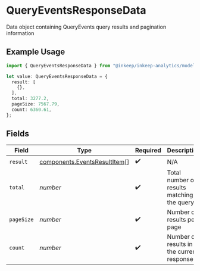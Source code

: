 # QueryEventsResponseData

Data object containing QueryEvents query results and pagination information

## Example Usage

```typescript
import { QueryEventsResponseData } from "@inkeep/inkeep-analytics/models/components";

let value: QueryEventsResponseData = {
  result: [
    {},
  ],
  total: 3277.2,
  pageSize: 7567.79,
  count: 6360.61,
};
```

## Fields

| Field                                                                        | Type                                                                         | Required                                                                     | Description                                                                  |
| ---------------------------------------------------------------------------- | ---------------------------------------------------------------------------- | ---------------------------------------------------------------------------- | ---------------------------------------------------------------------------- |
| `result`                                                                     | [components.EventsResultItem](../../models/components/eventsresultitem.md)[] | :heavy_check_mark:                                                           | N/A                                                                          |
| `total`                                                                      | *number*                                                                     | :heavy_check_mark:                                                           | Total number of results matching the query                                   |
| `pageSize`                                                                   | *number*                                                                     | :heavy_check_mark:                                                           | Number of results per page                                                   |
| `count`                                                                      | *number*                                                                     | :heavy_check_mark:                                                           | Number of results in the current response                                    |